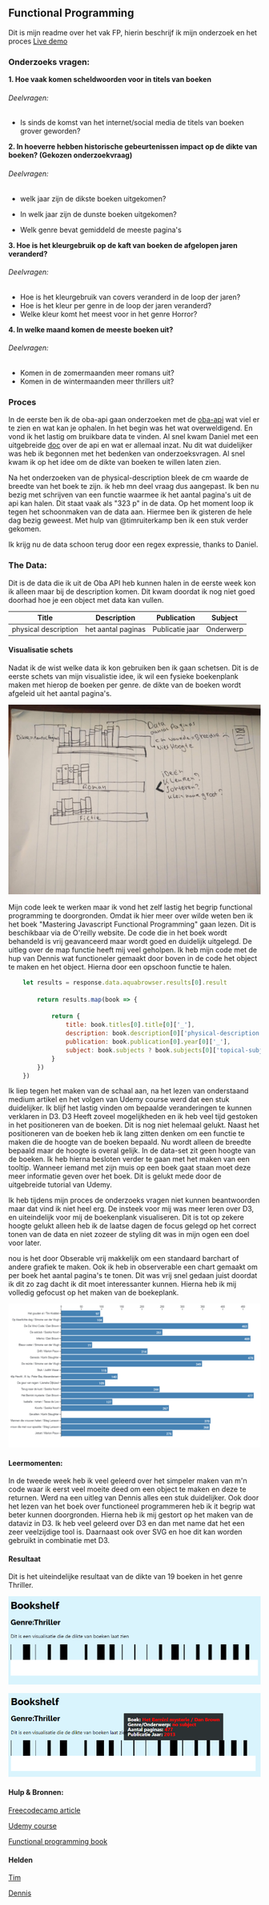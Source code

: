 ## Functional Programming

Dit is mijn readme over het vak FP, hierin beschrijf ik mijn onderzoek en het proces
[Live demo](https://boekenplank.netlify.com/)

### Onderzoeks vragen:

**1. Hoe vaak komen scheldwoorden voor in titels van boeken**

###### Deelvragen:

-   Is sinds de komst van het internet/social media de titels van boeken grover geworden?

**2. In hoeverre hebben historische gebeurtenissen impact op de dikte van boeken? 
(Gekozen onderzoekvraag)**


###### Deelvragen:

-   welk jaar zijn de dikste boeken uitgekomen?

-   In welk jaar zijn de dunste boeken uitgekomen?
-   Welk genre bevat gemiddeld de meeste pagina's

**3. Hoe is het kleurgebruik op de kaft van boeken de afgelopen jaren veranderd?**

###### Deelvragen:

-   Hoe is het kleurgebruik van covers veranderd in de loop der jaren?
-   Hoe is het kleur per genre in de loop der jaren veranderd?
-   Welke kleur komt het meest voor in het genre Horror?

**4. In welke maand komen de meeste boeken uit?**

###### Deelvragen:

-   Komen in de zomermaanden meer romans uit?
-   Komen in de wintermaanden meer thrillers uit?

### Proces

In de eerste ben ik de oba-api gaan onderzoeken met de [oba-api](https://github.com/rijkvanzanten/node-oba-api) wat viel er te zien en wat kan je ophalen. In het begin was het wat overweldigend. En vond ik het lastig om bruikbare data te vinden. Al snel kwam Daniel met een uitgebreide [doc](https://github.com/DanielvandeVelde/functional-programming#cheatsheet) over de api en wat er allemaal inzat. Nu dit wat duidelijker was heb ik begonnen met het bedenken van onderzoeksvragen. Al snel kwam ik op het idee om de dikte van boeken te willen laten zien.

Na het onderzoeken van de physical-description bleek de cm waarde de breedte van het boek te zijn. ik heb mn deel vraag dus aangepast. Ik ben nu bezig met schrijven van een functie waarmee ik het aantal pagina's uit de api kan halen. Dit staat vaak als "323 p" in de data. Op het moment loop ik tegen het schoonmaken van de data aan. Hiermee ben ik gisteren de hele dag bezig geweest. Met hulp van @timruiterkamp ben ik een stuk verder gekomen.

Ik krijg nu de data schoon terug door een regex expressie, thanks to Daniel.

### The Data:
Dit is de data die ik uit de Oba API heb kunnen halen in de eerste week kon ik alleen maar bij de description komen. Dit kwam doordat ik nog niet goed doorhad hoe je een object met data kan vullen.

| Title                | Description |	Publication |	Subject	|
| -------------------- | ----------- | -------- 	| ----------|
| physical description | het aantal paginas |Publicatie jaar	| Onderwerp		|

#### Visualisatie schets
Nadat ik de wist welke data ik kon gebruiken ben ik gaan schetsen.
Dit is de eerste schets van mijn visualistie idee, ik wil een fysieke boekenplank maken met hierop de boeken per genre. de dikte van de boeken wordt afgeleid uit het aantal pagina's.

![visualsatie schets](./img/IMG_20181102_124514.jpg)

Mijn code leek te werken maar ik vond het zelf lastig het begrip functional programming te doorgronden. Omdat ik hier meer over wilde weten ben ik het boek "Mastering Javascript Functional Programming" gaan lezen. Dit is beschikbaar via de O'reilly website. De code die in het boek wordt behandeld is vrij geavanceerd maar wordt goed en duidelijk uitgelegd. De uitleg over de map functie heeft mij veel geholpen. Ik heb mijn code met de hup van Dennis wat functioneler gemaakt door boven in de code het object te maken en het object. Hierna door een opschoon functie te halen.

```javascript
    let results = response.data.aquabrowser.results[0].result

		return results.map(book => {

			return {
				title: book.titles[0].title[0]['_'],
				description: book.description[0]['physical-description'][0]._,
				publication: book.publication[0].year[0]['_'],
				subject: book.subjects ? book.subjects[0]['topical-subject'][0]._ : "no subject",
			}
		})
	})

```

Ik liep tegen het maken van de schaal aan, na het lezen van onderstaand medium artikel en het volgen van Udemy course werd dat een stuk duidelijker. Ik blijf het lastig vinden om bepaalde veranderingen te kunnen verklaren in D3. D3 Heeft zoveel mogelijkheden en ik heb veel tijd gestoken in het positioneren van de boeken. Dit is nog niet helemaal gelukt. Naast het positioneren van de boeken heb ik lang zitten denken om een functie te maken die de hoogte van de boeken bepaald. Nu wordt alleen de breedte bepaald maar de hoogte is overal gelijk. In de data-set zit geen hoogte van de boeken. Ik heb hierna besloten verder te gaan met het maken van een tooltip. Wanneer iemand met zijn muis op een boek gaat staan moet deze meer informatie geven over het boek. Dit is gelukt mede door de uitgebreide tutorial van Udemy.



Ik heb tijdens mijn proces de onderzoeks vragen niet kunnen beantwoorden maar dat vind ik niet heel erg. De insteek voor mij was meer leren over D3, en uiteindelijk voor mij de boekenplank visualiseren. Dit is tot op zekere hoogte gelukt alleen heb ik de laatse dagen de focus gelegd op het correct tonen van de data en niet zozeer de styling dit was in mijn ogen een doel voor later.

 nou is het door Obserable vrij makkelijk om een standaard barchart of andere grafiek te maken. Ook ik heb in observerable een chart gemaakt om per boek het aantal pagina's te tonen. Dit was vrij snel gedaan juist doordat ik dit zo zag dacht ik dit moet interessanter kunnen. Hierna heb ik mij volledig gefocust op het maken van de boekeplank.

![visualsatie schets](./img/chart.PNG)

#### Leermomenten:
In de tweede week heb ik veel geleerd over het simpeler maken van m'n code waar ik eerst veel moeite deed om een object te maken en deze te returnen. Werd na een uitleg van Dennis alles een stuk duidelijker. Ook door het lezen van het boek over functioneel programmeren heb ik it begrip wat beter kunnen doorgronden. Hierna heb ik mij gestort op het maken van de dataviz in D3. Ik heb veel geleerd over D3 en dan met name dat het een zeer veelzijdige tool is. Daarnaast ook over SVG en hoe dit kan worden gebruikt in combinatie met D3.


#### Resultaat

Dit is het uiteindelijke resultaat van de dikte van 19 boeken in het genre Thriller.

![resul](./img/bookshelf.PNG)

![resul](./img/bookshelftooltip.PNG)
#### Hulp & Bronnen:

[Freecodecamp article](https://medium.freecodecamp.org/a-gentle-introduction-to-d3-how-to-build-a-reusable-bubble-chart-9106dc4f6c46)

[Udemy course](https://www.udemy.com/masteringd3js)

[Functional programming book](https://www.safaribooksonline.com/library/view/mastering-javascript-functional/9781787287440/68705aac-6c78-42fb-8f88-3635de5819d2.xhtml)

#### Helden
[Tim](https://github.com/timruiterkamp)

[Dennis](https://github.com/Denniswegereef)
